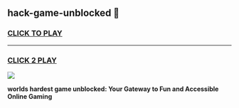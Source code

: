 
## hack-game-unblocked 👋
<h3>
<a href="https://premium.freeplayer.one?title=hack-game-unblocked&ref=14F">CLICK TO PLAY</a></h3>
<hr>

<h3>
<a href="https://premium.freeplayer.one?title=hack-game-unblocked&ref=14F">CLICK 2 PLAY</a>
  
</h3>

<a href="https://premium.freeplayer.one?title=hack-game-unblocked&ref=12F/"><img src="https://clearcache.store/games.png"></a>


**worlds hardest game unblocked: Your Gateway to Fun and Accessible Online Gaming**
